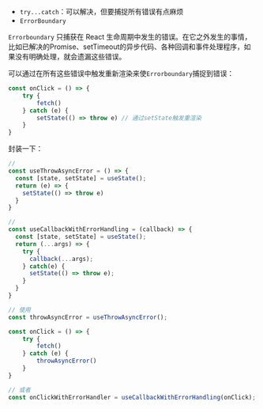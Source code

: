 - `try...catch`：可以解决，但要捕捉所有错误有点麻烦
- `ErrorBoundary`

`Errorboundary` 只捕获在 React 生命周期中发生的错误。在它之外发生的事情，比如已解决的Promise、setTimeout的异步代码、各种回调和事件处理程序，如果没有明确处理，就会遗漏这些错误。

可以通过在所有这些错误中触发重新渲染来使`Errorboundary`捕捉到错误：

```ts
const onClick = () => {
	try {
		fetch()
	} catch (e) {
		setState(() => throw e) // 通过setState触发重渲染
	}
}
```

封装一下：

```ts
// 
const useThrowAsyncError = () => {
  const [state, setState] = useState();
  return (e) => {
    setState(() => throw e)
  }
}

// 
const useCallbackWithErrorHandling = (callback) => {
  const [state, setState] = useState();
  return (...args) => {
    try {
      callback(...args);
    } catch(e) {
      setState(() => throw e);
    }
  }
}

// 使用
const throwAsyncError = useThrowAsyncError();

const onClick = () => {
	try {
		fetch()
	} catch (e) {
		throwAsyncError()
	}
}

// 或者
const onClickWithErrorHandler = useCallbackWithErrorHandling(onClick);
```